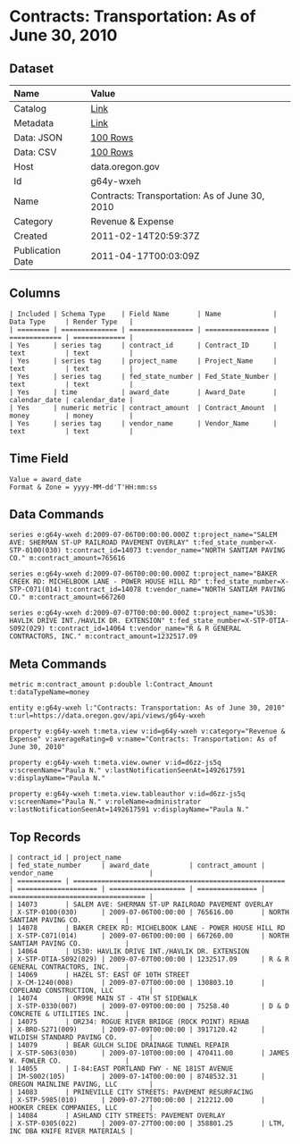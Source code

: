 # Contracts: Transportation: As of June 30, 2010

## Dataset

| Name | Value |
| :--- | :---- |
| Catalog | [Link](https://catalog.data.gov/dataset/contracts-transportation-as-of-june-30-2010-b5e76) |
| Metadata | [Link](https://data.oregon.gov/api/views/g64y-wxeh) |
| Data: JSON | [100 Rows](https://data.oregon.gov/api/views/g64y-wxeh/rows.json?max_rows=100) |
| Data: CSV | [100 Rows](https://data.oregon.gov/api/views/g64y-wxeh/rows.csv?max_rows=100) |
| Host | data.oregon.gov |
| Id | g64y-wxeh |
| Name | Contracts: Transportation: As of June 30, 2010 |
| Category | Revenue & Expense |
| Created | 2011-02-14T20:59:37Z |
| Publication Date | 2011-04-17T00:03:09Z |

## Columns

```ls
| Included | Schema Type    | Field Name       | Name             | Data Type     | Render Type   |
| ======== | ============== | ================ | ================ | ============= | ============= |
| Yes      | series tag     | contract_id      | Contract_ID      | text          | text          |
| Yes      | series tag     | project_name     | Project_Name     | text          | text          |
| Yes      | series tag     | fed_state_number | Fed_State_Number | text          | text          |
| Yes      | time           | award_date       | Award_Date       | calendar_date | calendar_date |
| Yes      | numeric metric | contract_amount  | Contract_Amount  | money         | money         |
| Yes      | series tag     | vendor_name      | Vendor_Name      | text          | text          |
```

## Time Field

```ls
Value = award_date
Format & Zone = yyyy-MM-dd'T'HH:mm:ss
```

## Data Commands

```ls
series e:g64y-wxeh d:2009-07-06T00:00:00.000Z t:project_name="SALEM AVE: SHERMAN ST-UP RAILROAD PAVEMENT OVERLAY" t:fed_state_number=X-STP-0100(030) t:contract_id=14073 t:vendor_name="NORTH SANTIAM PAVING CO." m:contract_amount=765616

series e:g64y-wxeh d:2009-07-06T00:00:00.000Z t:project_name="BAKER CREEK RD: MICHELBOOK LANE - POWER HOUSE HILL RD" t:fed_state_number=X-STP-C071(014) t:contract_id=14078 t:vendor_name="NORTH SANTIAM PAVING CO." m:contract_amount=667260

series e:g64y-wxeh d:2009-07-07T00:00:00.000Z t:project_name="US30: HAVLIK DRIVE INT./HAVLIK DR. EXTENSION" t:fed_state_number=X-STP-OTIA-S092(029) t:contract_id=14064 t:vendor_name="R & R GENERAL CONTRACTORS, INC." m:contract_amount=1232517.09
```

## Meta Commands

```ls
metric m:contract_amount p:double l:Contract_Amount t:dataTypeName=money

entity e:g64y-wxeh l:"Contracts: Transportation: As of June 30, 2010" t:url=https://data.oregon.gov/api/views/g64y-wxeh

property e:g64y-wxeh t:meta.view v:id=g64y-wxeh v:category="Revenue & Expense" v:averageRating=0 v:name="Contracts: Transportation: As of June 30, 2010"

property e:g64y-wxeh t:meta.view.owner v:id=d6zz-js5q v:screenName="Paula N." v:lastNotificationSeenAt=1492617591 v:displayName="Paula N."

property e:g64y-wxeh t:meta.view.tableauthor v:id=d6zz-js5q v:screenName="Paula N." v:roleName=administrator v:lastNotificationSeenAt=1492617591 v:displayName="Paula N."
```

## Top Records

```ls
| contract_id | project_name                                          | fed_state_number     | award_date          | contract_amount | vendor_name                        | 
| =========== | ===================================================== | ==================== | =================== | =============== | ================================== | 
| 14073       | SALEM AVE: SHERMAN ST-UP RAILROAD PAVEMENT OVERLAY    | X-STP-0100(030)      | 2009-07-06T00:00:00 | 765616.00       | NORTH SANTIAM PAVING CO.           | 
| 14078       | BAKER CREEK RD: MICHELBOOK LANE - POWER HOUSE HILL RD | X-STP-C071(014)      | 2009-07-06T00:00:00 | 667260.00       | NORTH SANTIAM PAVING CO.           | 
| 14064       | US30: HAVLIK DRIVE INT./HAVLIK DR. EXTENSION          | X-STP-OTIA-S092(029) | 2009-07-07T00:00:00 | 1232517.09      | R & R GENERAL CONTRACTORS, INC.    | 
| 14069       | HAZEL ST: EAST OF 10TH STREET                         | X-CM-1240(008)       | 2009-07-07T00:00:00 | 130803.10       | COPELAND CONSTRUCTION, LLC         | 
| 14074       | OR99E MAIN ST - 4TH ST SIDEWALK                       | X-STP-0330(007)      | 2009-07-09T00:00:00 | 75258.40        | D & D CONCRETE & UTILITIES INC.    | 
| 14075       | OR234: ROGUE RIVER BRIDGE (ROCK POINT) REHAB          | X-BRO-S271(009)      | 2009-07-09T00:00:00 | 3917120.42      | WILDISH STANDARD PAVING CO.        | 
| 14079       | BEAR GULCH SLIDE DRAINAGE TUNNEL REPAIR               | X-STP-S063(030)      | 2009-07-10T00:00:00 | 470411.00       | JAMES W. FOWLER CO.                | 
| 14055       | I-84:EAST PORTLAND FWY - NE 181ST AVENUE              | IM-S002(105)         | 2009-07-14T00:00:00 | 8748532.31      | OREGON MAINLINE PAVING, LLC        | 
| 14083       | PRINEVILLE CITY STREETS: PAVEMENT RESURFACING         | X-STP-5985(010)      | 2009-07-27T00:00:00 | 212212.00       | HOOKER CREEK COMPANIES, LLC        | 
| 14084       | ASHLAND CITY STREETS: PAVEMENT OVERLAY                | X-STP-0305(022)      | 2009-07-27T00:00:00 | 358801.25       | LTM, INC DBA KNIFE RIVER MATERIALS | 
```